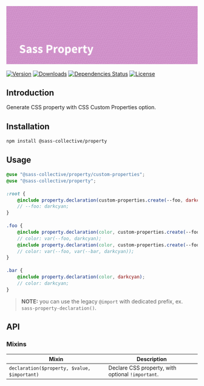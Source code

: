 ![Sass Property](.github/banner.png)

[![Version](https://flat.badgen.net/npm/v/@sass-collective/property)](https://www.npmjs.com/package/@sass-collective/property)
[![Downloads](https://flat.badgen.net/npm/dt/@sass-collective/property)](https://www.npmjs.com/package/@sass-collective/property)
[![Dependencies Status](https://david-dm.org/sass-collective/sass-collective/status.svg?style=flat-square&path=packages/property)](https://david-dm.org/sass-collective/sass-collective?path=packages/property)
[![License](https://flat.badgen.net/github/license/sass-collective/sass-collective)](https://flat.badgen.net/github/license/sass-collective/sass-collective)

## Introduction

Generate CSS property with CSS Custom Properties option.

## Installation

```shell
npm install @sass-collective/property
```

## Usage

```scss
@use "@sass-collective/property/custom-properties";
@use "@sass-collective/property";

:root {
    @include property.declaration(custom-properties.create(--foo, darkcyan));
    // --foo: darkcyan;
}

.foo {
    @include property.declaration(color, custom-properties.create(--foo, darkcyan));
    // color: var(--foo, darkcyan);
    @include property.declaration(color, custom-properties.create(--foo, custom-properties.create(--bar, darkcyan)));
    // color: var(--foo, var(--bar, darkcyan));
}

.bar {
    @include property.declaration(color, darkcyan);
    // color: darkcyan;
}
```

> **NOTE:** you can use the legacy `@import` with dedicated prefix, ex. `sass-property-declaration()`.

## API

### Mixins

| Mixin | Description |
| --- | --- |
| `declaration($property, $value, $important)` | Declare CSS property, with optional `!important`. |
